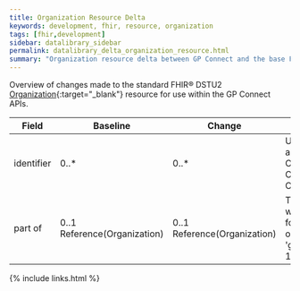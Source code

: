 ```yaml
---
title: Organization Resource Delta
keywords: development, fhir, resource, organization
tags: [fhir,development]
sidebar: datalibrary_sidebar
permalink: datalibrary_delta_organization_resource.html
summary: "Organization resource delta between GP Connect and the base FHIR resource."
---
```

			
Overview of changes made to the standard FHIR&reg; DSTU2 [Organization](https://www.hl7.org/fhir/DSTU2/organization.html){:target="_blank"} resource for use within the GP Connect APIs.

<table>
	<thead>
		<tr>
			<th>Field</th>
			<th>Baseline</th>
			<th>Change</th>
			<th>Description</th>
		</tr>
	</thead>
	<tbody>
		<tr>
			<td>	identifier	</td>
			<td>	0..*	</td>
			<td>	0..*	</td>
			<td>	Unique identifier(s) assigned to the Organisation - uses ODS Organisation Code or ODS Site Code	</td>
		</tr>
		<tr>
			<td>	part of	</td>
			<td>	0..1 Reference(Organization)	</td>
			<td>	0..1 Reference(Organization)	</td>
			<td>	The organisation of which this organisation forms a part (for nested organisations) - uses 'gpconnectorganization-1' profile	</td>
		</tr>
</tbody>
</table>			


{% include links.html %}